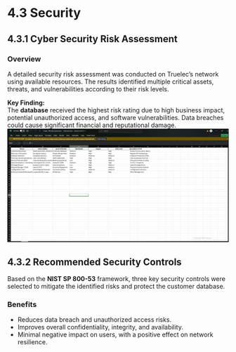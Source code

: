 # 4.3 Security

## 4.3.1 Cyber Security Risk Assessment

### Overview
A detailed security risk assessment was conducted on Truelec’s network using available resources. The results identified multiple critical assets, threats, and vulnerabilities according to their risk levels.

**Key Finding:**  
The **database** received the highest risk rating due to high business impact, potential unauthorized access, and software vulnerabilities. Data breaches could cause significant financial and reputational damage.
![Risk Assessement](./images/Truelec_TVA_Risk_Assessment.png)


## 4.3.2 Recommended Security Controls

Based on the **NIST SP 800-53** framework, three key security controls were selected to mitigate the identified risks and protect the customer database.

### Benefits
- Reduces data breach and unauthorized access risks.  
- Improves overall confidentiality, integrity, and availability.  
- Minimal negative impact on users, with a positive effect on network resilience.




